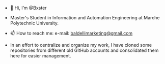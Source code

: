 - 👋 Hi, I’m @Bxster
- Master's Student in Information and Automation Engineering at Marche Polytechnic University.
- 📫 How to reach me: e-mail: baldellimarketing@gmail.com

- In an effort to centralize and organize my work, I have cloned some repositories from different old GitHub accounts
and consolidated them here for easier management.

<!---
Bxster/Bxster is a ✨ special ✨ repository because its `README.md` (this file) appears on your GitHub profile.
You can click the Preview link to take a look at your changes.
--->
